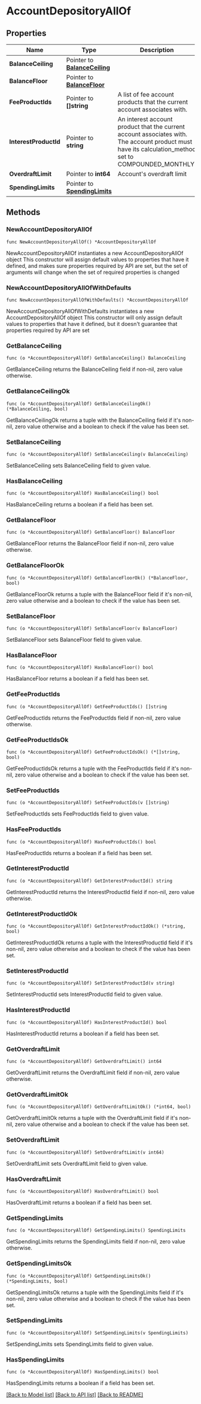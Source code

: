 # AccountDepositoryAllOf

## Properties

Name | Type | Description | Notes
------------ | ------------- | ------------- | -------------
**BalanceCeiling** | Pointer to [**BalanceCeiling**](BalanceCeiling.md) |  | [optional] 
**BalanceFloor** | Pointer to [**BalanceFloor**](BalanceFloor.md) |  | [optional] 
**FeeProductIds** | Pointer to **[]string** | A list of fee account products that the current account associates with. | [optional] 
**InterestProductId** | Pointer to **string** | An interest account product that the current account associates with. The account product must have its calculation_method set to COMPOUNDED_MONTHLY.  | [optional] 
**OverdraftLimit** | Pointer to **int64** | Account&#39;s overdraft limit | [optional] 
**SpendingLimits** | Pointer to [**SpendingLimits**](SpendingLimits.md) |  | [optional] 

## Methods

### NewAccountDepositoryAllOf

`func NewAccountDepositoryAllOf() *AccountDepositoryAllOf`

NewAccountDepositoryAllOf instantiates a new AccountDepositoryAllOf object
This constructor will assign default values to properties that have it defined,
and makes sure properties required by API are set, but the set of arguments
will change when the set of required properties is changed

### NewAccountDepositoryAllOfWithDefaults

`func NewAccountDepositoryAllOfWithDefaults() *AccountDepositoryAllOf`

NewAccountDepositoryAllOfWithDefaults instantiates a new AccountDepositoryAllOf object
This constructor will only assign default values to properties that have it defined,
but it doesn't guarantee that properties required by API are set

### GetBalanceCeiling

`func (o *AccountDepositoryAllOf) GetBalanceCeiling() BalanceCeiling`

GetBalanceCeiling returns the BalanceCeiling field if non-nil, zero value otherwise.

### GetBalanceCeilingOk

`func (o *AccountDepositoryAllOf) GetBalanceCeilingOk() (*BalanceCeiling, bool)`

GetBalanceCeilingOk returns a tuple with the BalanceCeiling field if it's non-nil, zero value otherwise
and a boolean to check if the value has been set.

### SetBalanceCeiling

`func (o *AccountDepositoryAllOf) SetBalanceCeiling(v BalanceCeiling)`

SetBalanceCeiling sets BalanceCeiling field to given value.

### HasBalanceCeiling

`func (o *AccountDepositoryAllOf) HasBalanceCeiling() bool`

HasBalanceCeiling returns a boolean if a field has been set.

### GetBalanceFloor

`func (o *AccountDepositoryAllOf) GetBalanceFloor() BalanceFloor`

GetBalanceFloor returns the BalanceFloor field if non-nil, zero value otherwise.

### GetBalanceFloorOk

`func (o *AccountDepositoryAllOf) GetBalanceFloorOk() (*BalanceFloor, bool)`

GetBalanceFloorOk returns a tuple with the BalanceFloor field if it's non-nil, zero value otherwise
and a boolean to check if the value has been set.

### SetBalanceFloor

`func (o *AccountDepositoryAllOf) SetBalanceFloor(v BalanceFloor)`

SetBalanceFloor sets BalanceFloor field to given value.

### HasBalanceFloor

`func (o *AccountDepositoryAllOf) HasBalanceFloor() bool`

HasBalanceFloor returns a boolean if a field has been set.

### GetFeeProductIds

`func (o *AccountDepositoryAllOf) GetFeeProductIds() []string`

GetFeeProductIds returns the FeeProductIds field if non-nil, zero value otherwise.

### GetFeeProductIdsOk

`func (o *AccountDepositoryAllOf) GetFeeProductIdsOk() (*[]string, bool)`

GetFeeProductIdsOk returns a tuple with the FeeProductIds field if it's non-nil, zero value otherwise
and a boolean to check if the value has been set.

### SetFeeProductIds

`func (o *AccountDepositoryAllOf) SetFeeProductIds(v []string)`

SetFeeProductIds sets FeeProductIds field to given value.

### HasFeeProductIds

`func (o *AccountDepositoryAllOf) HasFeeProductIds() bool`

HasFeeProductIds returns a boolean if a field has been set.

### GetInterestProductId

`func (o *AccountDepositoryAllOf) GetInterestProductId() string`

GetInterestProductId returns the InterestProductId field if non-nil, zero value otherwise.

### GetInterestProductIdOk

`func (o *AccountDepositoryAllOf) GetInterestProductIdOk() (*string, bool)`

GetInterestProductIdOk returns a tuple with the InterestProductId field if it's non-nil, zero value otherwise
and a boolean to check if the value has been set.

### SetInterestProductId

`func (o *AccountDepositoryAllOf) SetInterestProductId(v string)`

SetInterestProductId sets InterestProductId field to given value.

### HasInterestProductId

`func (o *AccountDepositoryAllOf) HasInterestProductId() bool`

HasInterestProductId returns a boolean if a field has been set.

### GetOverdraftLimit

`func (o *AccountDepositoryAllOf) GetOverdraftLimit() int64`

GetOverdraftLimit returns the OverdraftLimit field if non-nil, zero value otherwise.

### GetOverdraftLimitOk

`func (o *AccountDepositoryAllOf) GetOverdraftLimitOk() (*int64, bool)`

GetOverdraftLimitOk returns a tuple with the OverdraftLimit field if it's non-nil, zero value otherwise
and a boolean to check if the value has been set.

### SetOverdraftLimit

`func (o *AccountDepositoryAllOf) SetOverdraftLimit(v int64)`

SetOverdraftLimit sets OverdraftLimit field to given value.

### HasOverdraftLimit

`func (o *AccountDepositoryAllOf) HasOverdraftLimit() bool`

HasOverdraftLimit returns a boolean if a field has been set.

### GetSpendingLimits

`func (o *AccountDepositoryAllOf) GetSpendingLimits() SpendingLimits`

GetSpendingLimits returns the SpendingLimits field if non-nil, zero value otherwise.

### GetSpendingLimitsOk

`func (o *AccountDepositoryAllOf) GetSpendingLimitsOk() (*SpendingLimits, bool)`

GetSpendingLimitsOk returns a tuple with the SpendingLimits field if it's non-nil, zero value otherwise
and a boolean to check if the value has been set.

### SetSpendingLimits

`func (o *AccountDepositoryAllOf) SetSpendingLimits(v SpendingLimits)`

SetSpendingLimits sets SpendingLimits field to given value.

### HasSpendingLimits

`func (o *AccountDepositoryAllOf) HasSpendingLimits() bool`

HasSpendingLimits returns a boolean if a field has been set.


[[Back to Model list]](../README.md#documentation-for-models) [[Back to API list]](../README.md#documentation-for-api-endpoints) [[Back to README]](../README.md)


